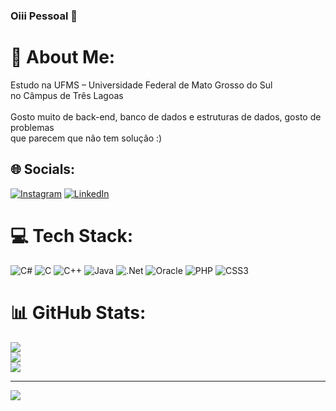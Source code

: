 ### Oiii Pessoal 👋

# 💫 About Me:
Estudo na UFMS – Universidade Federal de Mato Grosso do Sul <br>no  Câmpus de Três Lagoas<br><br>Gosto muito de back-end, banco de dados e estruturas de dados, gosto de problemas <br>que parecem que não tem solução :)


## 🌐 Socials:
[![Instagram](https://img.shields.io/badge/Instagram-%23E4405F.svg?logo=Instagram&logoColor=white)](https://instagram.com/juxif) [![LinkedIn](https://img.shields.io/badge/LinkedIn-%230077B5.svg?logo=linkedin&logoColor=white)](https://linkedin.com/in/ray-santiago-del-negro-b98964275) 

# 💻 Tech Stack:
![C#](https://img.shields.io/badge/c%23-%23239120.svg?style=for-the-badge&logo=csharp&logoColor=white) ![C](https://img.shields.io/badge/c-%2300599C.svg?style=for-the-badge&logo=c&logoColor=white) ![C++](https://img.shields.io/badge/c++-%2300599C.svg?style=for-the-badge&logo=c%2B%2B&logoColor=white) ![Java](https://img.shields.io/badge/java-%23ED8B00.svg?style=for-the-badge&logo=openjdk&logoColor=white) ![.Net](https://img.shields.io/badge/.NET-5C2D91?style=for-the-badge&logo=.net&logoColor=white) ![Oracle](https://img.shields.io/badge/Oracle-F80000?style=for-the-badge&logo=oracle&logoColor=white) ![PHP](https://img.shields.io/badge/php-%23777BB4.svg?style=for-the-badge&logo=php&logoColor=white) ![CSS3](https://img.shields.io/badge/css3-%231572B6.svg?style=for-the-badge&logo=css3&logoColor=white)
# 📊 GitHub Stats:
![](https://github-readme-stats.vercel.app/api?username=raynivis&theme=jolly&hide_border=false&include_all_commits=false&count_private=false)<br/>
![](https://github-readme-streak-stats.herokuapp.com/?user=raynivis&theme=jolly&hide_border=false)<br/>
![](https://github-readme-stats.vercel.app/api/top-langs/?username=raynivis&theme=jolly&hide_border=false&include_all_commits=false&count_private=false&layout=compact)

---
[![](https://visitcount.itsvg.in/api?id=raynivis&icon=0&color=10)](https://visitcount.itsvg.in)

<!-- Proudly created with GPRM ( https://gprm.itsvg.in ) -->
